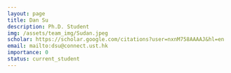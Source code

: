 ```yaml
---
layout: page
title: Dan Su
description: Ph.D. Student
img: /assets/team_img/Sudan.jpeg
scholar: https://scholar.google.com/citations?user=nxnM758AAAAJ&hl=en
email: mailto:dsu@connect.ust.hk
importance: 0
status: current_student
---
```

